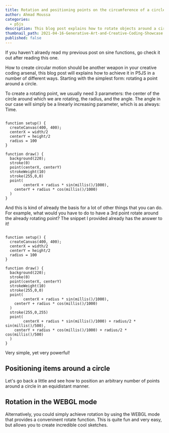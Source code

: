 ```yaml
---
title: Rotation and positioning points on the circumference of a circle in P5JS
author: Ahmad Moussa
categories:
  - p5js
description: This blog post explains how to rotate objects around a circle. It also discusses how to position items equidistantly around a circle.
thumbnail_path: 2021-04-16-Generative-Art-and-Creative-Coding-Showcase.png
published: false
---
```


If you haven't alraedy read my previous post on sine functions, go check it out after reading this one.

How to create circular motion should be another weapon in your creative coding arsenal, this blog post will explains how to achieve it in P5JS in a number of different ways. Starting with the simplest form: rotating a point around a circle.

To create a rotating point, we usually need 3 parameters: the center of the circle around which we are rotating, the radius, and the angle. The angle in our case will simply be a linearly increasing parameter, which is as always: Time.


<pre><code>
function setup() {
  createCanvas(400, 400);
  centerX = width/2
  centerY = height/2
  radius = 100
}

function draw() {
  background(220);
  stroke(0)
  point(centerX, centerY)
  strokeWeight(10)
  stroke(255,0,0)
  point(
        centerX + radius * sin(millis()/1000),
    centerY + radius * cos(millis()/1000)
  )   
}
</pre></code>

And this is kind of already the basis for a lot of other things that you can do. For example, what would you have to do to have a 3rd point rotate around the already rotating point? The snippet I provided already has the answer to it!

<pre><code>
function setup() {
  createCanvas(400, 400);
  centerX = width/2
  centerY = height/2
  radius = 100
}

function draw() {
  background(220);
  stroke(0)
  point(centerX, centerY)
  strokeWeight(10)
  stroke(255,0,0)
  point(
        centerX + radius * sin(millis()/1000),
    centerY + radius * cos(millis()/1000)
  )
  stroke(255,0,255)
  point(
        centerX + radius * sin(millis()/1000) + radius/2 * sin(millis()/500),
    centerY + radius * cos(millis()/1000) + radius/2 * cos(millis()/500)
  )
}
</pre></code>

Very simple, yet very powerful!

<h2>Positioning items around a circle</h2>

Let's go back a little and see how to position an arbitrary number of points around a circle in an equidistant manner.

<h2>Rotation in the WEBGL mode</h2>

Alternatively, you could simply achieve rotation by using the WEBGL mode that provides a conveninent rotate function. This is quite fun and very easy, but allows you to create incredible cool sketches.



